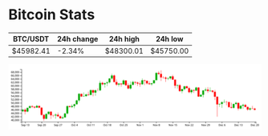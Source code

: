 # Bitcoin Stats

BTC/USDT|24h change|24h high|24h low|
|---|---|---|---|
|$45982.41|-2.34%|$48300.01|$45750.00|

<img src="./chart.svg">

